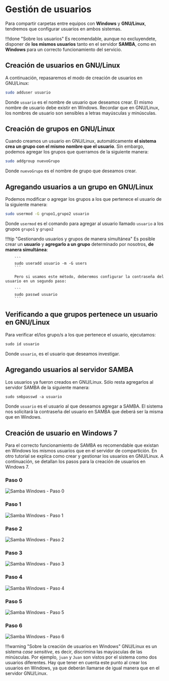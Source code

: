 # Gestión de usuarios
Para compartir carpetas entre equipos con **Windows** y **GNU/Linux**, tendremos que configurar usuarios en ambos sistemas.  

!!!done "Sobre los usuarios"
		Es recomendable, aunque no excluyendete,  disponer de **los mismos usuarios** tanto en el servidor **SAMBA**, como en **Windows** para un correcto funcionamiento del servicio.

## Creación de usuarios en GNU/Linux
A continuación, repasaremos el modo de creación de usuarios en GNU/Linux:

```bash
sudo adduser usuario
```
Donde `usuario` es el nombre de usuario que deseamos crear. El mismo nombre de usuario debe existir en Windows. Recordar que en GNU/Linux, los nombres de usuario son sensibles a letras mayúsculas y minúsculas. 

## Creación de grupos en GNU/Linux 
Cuando creamos un usuario en GNU/Linux, automáticamente **el sistema crea un grupo con el mismo nombre que el usuario**. Sin embargo, podemos agregar los grupos que querramos de la siguiente manera: 

```bash
sudo addgroup nuevoGrupo
```
Donde `nuevoGrupo` es el nombre de grupo que deseamos crear. 


## Agregando usuarios a un grupo en GNU/Linux 

Podemos modificar o agregar los grupos a los que pertenece el usuario de la siguiente manera: 

```bash
sudo usermod -G grupo1,grupo2 usuario
```
Donde `usermod` es el comando para agregar al usuario llamado `usuario` a los grupos `grupo1` y `grupo2`  

!!!tip "Gestionando usuarios y grupos de manera simultánea"
		Es posible crear un **usuario** y **agregarlo a un grupo** determinado por nosotros, **de manera simultánea**:

		```
		sudo useradd usuario -m -G users
		```

		Pero si usamos este método, deberemos configurar la contraseña del usuario en un segundo paso: 

		```
		sudo passwd usuario
		```


## Verificando a que grupos pertenece un usuario en GNU/Linux
Para verificar el/los grupo/s a los que pertenece el usuario, ejecutamos: 

```apache
sudo id usuario
```
Donde `usuario`, es el usuario que deseamos investigar. 

## Agregando usuarios al servidor SAMBA 
Los usuarios ya fueron creados en GNU/Linux. Sólo resta agregarlos al servidor SAMBA de la siguiente manera: 

```apache
sudo smbpasswd -a usuario
```

Donde `usuario` es el usuario al que deseamos agregar a SAMBA. El sistema nos solicitará la contraseña del usuario en SAMBA que deberá ser la misma que en Windows.


## Creación de usuario en Windows 7
Para el correcto funcionamiento de SAMBA es recomendable que existan en Windows los mismos usuarios que en el servidor de compartición. En otro tutorial se explica como crear y gestionar los usuarios en GNU/Linux. A continuación, se detallan los pasos para la creación de usuarios en Windows 7. 

### Paso 0
![Samba Windows - Paso 0](imgSamba/usuariowin0.png)

### Paso 1
![Samba Windows - Paso 1](imgSamba/usuariowin1.png)

### Paso 2
![Samba Windows - Paso 2](imgSamba/usuariowin2.png)

### Paso 3
![Samba Windows - Paso 3](imgSamba/usuariowin3.png)

### Paso 4
![Samba Windows - Paso 4](imgSamba/usuariowin4.png)

### Paso 5
![Samba Windows - Paso 5](imgSamba/usuariowin5.png)

### Paso 6
![Samba Windows - Paso 6](imgSamba/usuariowin6.png)

!!!warning "Sobre la creación de usuarios en Windows"
	GNU/Linux es un sistema _case sensitive_, es decir, discrimina las mayúsculas de las minúsculas. Por ejemplo, `juan` y `Juan` son vistos por el sistema como dos usuarios diferentes. Hay que tener en cuenta este punto al crear los usuarios en Windows, ya que deberán llamarse de igual manera que en el servidor GNU/Linux. 